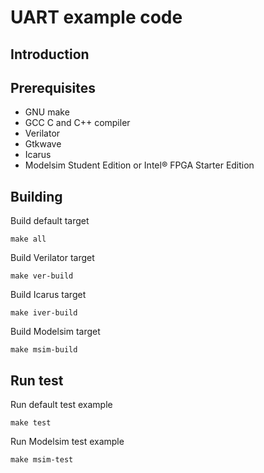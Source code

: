 # UART example code

## Introduction

## Prerequisites
* GNU make
* GCC C and C++ compiler
* Verilator
* Gtkwave
* Icarus
* Modelsim Student Edition or Intel® FPGA Starter Edition 

## Building

Build default target
    
    make all
    
Build Verilator target
    
    make ver-build
    
Build Icarus target
    
    make iver-build
    
Build Modelsim target
    
    make msim-build

## Run test

Run default test example
    
    make test

Run Modelsim test example

    make msim-test


